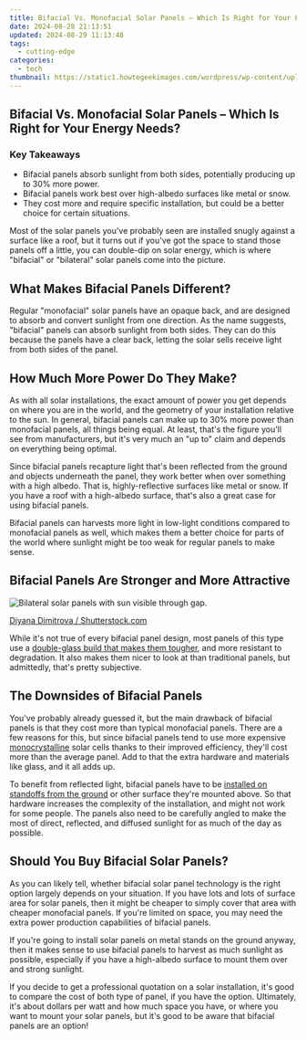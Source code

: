 ```yaml
---
title: Bifacial Vs. Monofacial Solar Panels – Which Is Right for Your Energy Needs?
date: 2024-08-28 21:13:51
updated: 2024-08-29 11:13:48
tags:
  - cutting-edge
categories:
  - tech
thumbnail: https://static1.howtogeekimages.com/wordpress/wp-content/uploads/2024/07/bifacial-solar-panels-in-a-field.jpg
---
```


## Bifacial Vs. Monofacial Solar Panels – Which Is Right for Your Energy Needs?

### Key Takeaways

* Bifacial panels absorb sunlight from both sides, potentially producing up to 30% more power.
* Bifacial panels work best over high-albedo surfaces like metal or snow.
* They cost more and require specific installation, but could be a better choice for certain situations.

 Most of the solar panels you've probably seen are installed snugly against a surface like a roof, but it turns out if you've got the space to stand those panels off a little, you can double-dip on solar energy, which is where "bifacial" or "bilateral" solar panels come into the picture.

##  What Makes Bifacial Panels Different?

 Regular "monofacial" solar panels have an opaque back, and are designed to absorb and convert sunlight from one direction. As the name suggests, "bifacial" panels can absorb sunlight from both sides. They can do this because the panels have a clear back, letting the solar sells receive light from both sides of the panel.

##  How Much More Power Do They Make?

 As with all solar installations, the exact amount of power you get depends on where you are in the world, and the geometry of your installation relative to the sun. In general, bifacial panels can make up to 30% more power than monofacial panels, all things being equal. At least, that's the figure you'll see from manufacturers, but it's very much an "up to" claim and depends on everything being optimal.

 Since bifacial panels recapture light that's been reflected from the ground and objects underneath the panel, they work better when over something with a high albedo. That is, highly-reflective surfaces like metal or snow. If you have a roof with a high-albedo surface, that's also a great case for using bifacial panels.

 Bifacial panels can harvests more light in low-light conditions compared to monofacial panels as well, which makes them a better choice for parts of the world where sunlight might be too weak for regular panels to make sense.

##  Bifacial Panels Are Stronger and More Attractive

![Bilateral solar panels with sun visible through gap.](https://static1.howtogeekimages.com/wordpress/wp-content/uploads/2024/08/bilateral-solar-panels-with-sun-visible-through-gap.jpg) 

[Diyana Dimitrova / Shutterstock.com](https://www.shutterstock.com/image-photo/bilateral-solar-panels-natural-sun-flare-2434318013)

 While it's not true of every bifacial panel design, most panels of this type use a [double-glass build that makes them tougher](https://freyrenergy.com/unveiling-the-advantages-of-bifacial-solar-panels-a-complete-guide/#:~:text=Reinforced%20Durability%3A%20Glass%2FGlass%20Bifacial,loads%20compared%20to%20their%20counterparts.), and more resistant to degradation. It also makes them nicer to look at than traditional panels, but admittedly, that's pretty subjective.

##  The Downsides of Bifacial Panels

 You've probably already guessed it, but the main drawback of bifacial panels is that they cost more than typical monofacial panels. There are a few reasons for this, but since bifacial panels tend to use more expensive [monocrystalline](https://www.ecowatch.com/solar/monocrystalline-vs-polycrystalline) solar cells thanks to their improved efficiency, they'll cost more than the average panel. Add to that the extra hardware and materials like glass, and it all adds up.

 To benefit from reflected light, bifacial panels have to be [installed on standoffs from the ground](https://phone-solutions.techidaily.com/how-to-downgrade-iphone-11-pro-without-losing-any-data-drfone-by-drfone-ios-system-repair-ios-system-repair/) or other surface they're mounted above. So that hardware increases the complexity of the installation, and might not work for some people. The panels also need to be carefully angled to make the most of direct, reflected, and diffused sunlight for as much of the day as possible.

##  Should You Buy Bifacial Solar Panels?

 As you can likely tell, whether bifacial solar panel technology is the right option largely depends on your situation. If you have lots and lots of surface area for solar panels, then it might be cheaper to simply cover that area with cheaper monofacial panels. If you're limited on space, you may need the extra power production capabilities of bifacial panels.

 If you're going to install solar panels on metal stands on the ground anyway, then it makes sense to use bifacial panels to harvest as much sunlight as possible, especially if you have a high-albedo surface to mount them over and strong sunlight.

 If you decide to get a professional quotation on a solar installation, it's good to compare the cost of both type of panel, if you have the option. Ultimately, it's about dollars per watt and how much space you have, or where you want to mount your solar panels, but it's good to be aware that bifacial panels are an option!

<ins class="adsbygoogle"
     style="display:block"
     data-ad-format="autorelaxed"
     data-ad-client="ca-pub-7571918770474297"
     data-ad-slot="1223367746"></ins>



<ins class="adsbygoogle"
     style="display:block"
     data-ad-client="ca-pub-7571918770474297"
     data-ad-slot="8358498916"
     data-ad-format="auto"
     data-full-width-responsive="true"></ins>
